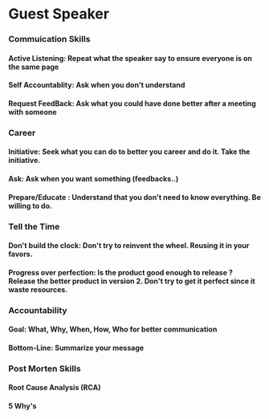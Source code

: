 # Guest Speaker

### Commuication Skills

#### Active Listening: Repeat what the speaker say to ensure everyone is on the same page

#### Self Accountablity: Ask when you don't understand

#### Request FeedBack: Ask what you could have done better after a meeting with someone


### Career
#### Initiative: Seek what you can do to better you career and do it. Take the initiative.
#### Ask: Ask when you want something (feedbacks..) 
#### Prepare/Educate : Understand that you don't need to know everything. Be willing to do. 

### Tell the Time
#### Don't build the clock: Don't try to reinvent the wheel. Reusing it in your favors. 
#### Progress over perfection: Is the product good enough to release ? Release the better product in version 2. Don't try to get it perfect since it waste resources. 

### Accountability 
#### Goal: What, Why, When, How, Who for better communication 
#### Bottom-Line: Summarize your message

### Post Morten Skills
#### Root Cause Analysis (RCA)
#### 5 Why's
